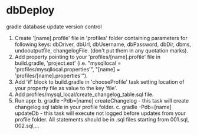 # dbDeploy
gradle database update version control

1. Create '[name].profile' file in 'profiles' folder containing parameters for following keys:
dbDriver, dbUrl, dbUsername, dbPassword, dbDir, dbms, undooutputfile, changelogFile.
(don't put them in any quotation marks).
2. Add property pointing to your 'profiles/[name].profile' file in build.gradle, 'project.ext' (i.e. "mysqllocal = 'profiles/mysqllocal.properties'", "[name] = 'profiles/[name].properties'").
3. Add 'if' block to build.gradle in 'chooseProfile' task setting location of your property file as value to the key 'file'.
4. Add profiles/mysql_local/create_changelog_table.sql file.
5. Run app:
	b. gradle -Pdb=[name] createChangelog - this task will create changelog sql table in your profile folder.
	c. gradle -Pdb=[name] updateDb - this task will execute not logged before updates from your profile folder.
	All statements should be in .sql files starting from 001.sql, 002.sql,...
